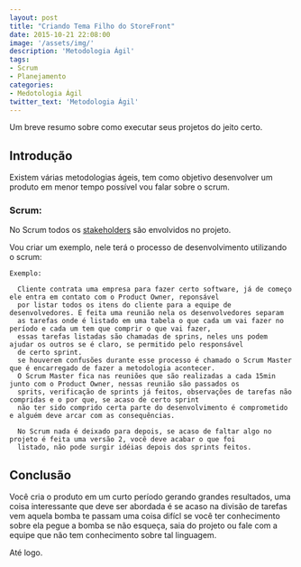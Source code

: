```yaml
---
layout: post
title: "Criando Tema Filho do StoreFront"
date: 2015-10-21 22:08:00
image: '/assets/img/'
description: 'Metodologia Ágil'
tags:
- Scrum
- Planejamento
categories:
- Medotologia Ágil
twitter_text: 'Metodologia Ágil'
---
```


Um breve resumo sobre como executar seus projetos do jeito certo.

## Introdução

  Existem várias metodologias ágeis, tem como objetivo desenvolver um produto em menor tempo possível vou  falar sobre o scrum.

### Scrum:
  
  No Scrum todos os [stakeholders](https://pt.wikipedia.org/wiki/Stakeholder/) são envolvidos no projeto.
  
  Vou criar um exemplo, nele terá o processo de desenvolvimento utilizando o scrum:
  
    Exemplo:
      
      Cliente contrata uma empresa para fazer certo software, já de começo ele entra em contato com o Product Owner, reponsável
      por listar todos os itens do cliente para a equipe de desenvolvedores. É feita uma reunião nela os desenvolvedores separam 
      as tarefas onde é listado em uma tabela o que cada um vai fazer no período e cada um tem que comprir o que vai fazer, 
      essas tarefas listadas são chamadas de sprins, neles uns podem ajudar os outros se é claro, se permitido pelo responsável 
      de certo sprint.
      se houverem confusões durante esse processo é chamado o Scrum Master que é encarregado de fazer a metodologia acontecer.
      O Scrum Master fica nas reuniões que são realizadas a cada 15min junto com o Product Owner, nessas reunião são passados os 
      sprits, verificação de sprints já feitos, observações de tarefas não compridas e o por que, se acaso de certo sprint
      não ter sido comprido certa parte do desenvolvimento é comprometido e alguém deve arcar com as consequências.
      
      No Scrum nada é deixado para depois, se acaso de faltar algo no projeto é feita uma versão 2, você deve acabar o que foi
      listado, não pode surgir idéias depois dos sprints feitos.
  
## Conclusão
  
  Você cria o produto em um curto período gerando grandes resultados, uma coisa interessante que deve ser abordada é
  se acaso na divisão  de tarefas vem aquela bomba te passam uma coisa difícl se você ter conhecimento sobre ela pegue a bomba
  se não esqueça, saia do projeto ou fale com a equipe que não tem conhecimento sobre tal linguagem. 
  

Até logo.
